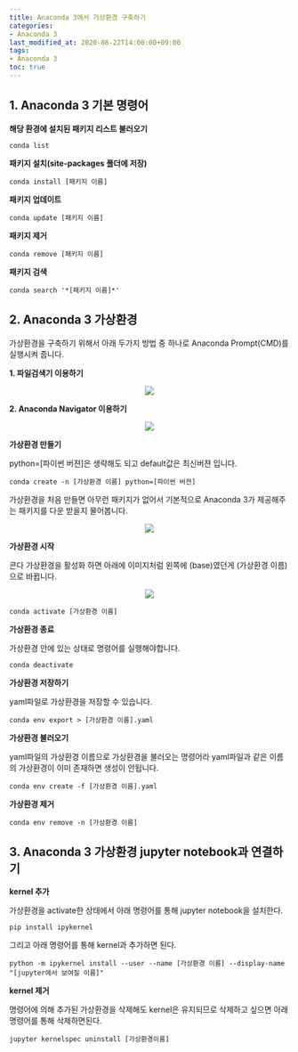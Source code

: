 ```yaml
---
title: Anaconda 3에서 가상환경 구축하기
categories:
- Anaconda 3
last_modified_at: 2020-08-22T14:00:00+09:00
tags:
- Anaconda 3
toc: true
---
```


## 1. Anaconda 3 기본 명령어
__해당 환경에 설치된 패키지 리스트 불러오기__
```
conda list
```
__패키지 설치(site-packages 폴더에 저장)__
```
conda install [패키지 이름]
```
__패키지 업데이트__
```
conda update [패키지 이름]
```
__패키지 제거__
```
conda remove [패키지 이름]
```
__패키지 검색__
```
conda search '*[패키지 이름]*'
```

## 2. Anaconda 3 가상환경
가상환경을 구축하기 위해서 아래 두가지 방법 중 하나로 Anaconda Prompt(CMD)를 실행시켜 줍니다.

__1. 파일검색기 이용하기__

<p align="center"><img src="https://user-images.githubusercontent.com/56510688/90956373-fe541b00-e4c0-11ea-9fc4-5e45232de6b5.png"></p>

__2. Anaconda Navigator 이용하기__

<p align="center"><img src="https://user-images.githubusercontent.com/56510688/90956374-00b67500-e4c1-11ea-8a05-19839bd9ec30.JPG"></p>

__가상환경 만들기__

python=[파이썬 버젼]은 생략해도 되고  default값은 최신버젼 입니다.
```
conda create -n [가상환경 이름] python=[파이썬 버젼]
```
가상환경을 처음 만들면 아무런 패키지가 없어서 기본적으로 Anaconda 3가 제공해주는 패키지를 다운 받을지 물어봅니다.

<p align="center"><img src="https://user-images.githubusercontent.com/56510688/90956712-fc3f8b80-e4c3-11ea-96e2-67cda6fd960f.JPG")></p>

__가상환경 시작__

콘다 가상환경을 활성화 하면 아래에 이미지처럼 왼쪽에 (base)였던게 (가상환경 이름)으로 바뀝니다.
<p align="center"><img src="https://user-images.githubusercontent.com/56510688/90956714-006ba900-e4c4-11ea-8b83-477b75936234.JPG"></p>

```
conda activate [가상환경 이름]
```
__가상환경 종료__

가상환경 안에 있는 상태로 명령어를 실행해야합니다.
```
conda deactivate
```
__가상환경 저장하기__

yaml파일로 가상환경을 저장할 수 있습니다.
```
conda env export > [가상환경 이름].yaml
```
__가상환경 불러오기__

yaml파일의 가상환경 이름으로 가상환경을 불러오는 명령어라 yaml파일과 같은 이름의 가상환경이 이미 존재하면 생성이 안됩니다.
```
conda env create -f [가상환경 이름].yaml
```
__가상환경 제거__
```
conda env remove -n [가상환경 이름]
```
## 3. Anaconda 3 가상환경 jupyter notebook과 연결하기
__kernel 추가__

가상환경을 activate한 상태에서 아래 명령어를 통해 jupyter notebook을 설치한다.
```
pip install ipykernel
```
그리고 아래 명령어를 통해 kernel과 추가하면 된다.
```
python -m ipykernel install --user --name [가상환경 이름] --display-name "[jupyter에서 보여질 이름]"
```
__kernel 제거__

명령어에 의해 추가된 가상환경을 삭제해도 kernel은 유지되므로 삭제하고 싶으면 아래 명령어를 통해 삭제하면된다.
```
jupyter kernelspec uninstall [가상환경이름]
```
